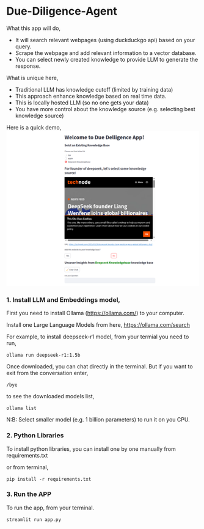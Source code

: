 # Due-Diligence-Agent

What this app will do, 
- It will search relevant webpages (using duckduckgo api) based on your query.
- Scrape the webpage and add relevant information to a vector database.
- You can select newly created knowledge to provide LLM to generate the response.

What is unique here, 
- Traditional LLM has knowledge cutoff (limited by training data)
- This approach enhance knowledge based on real time data.
- This is locally hosted LLM (so no one gets your data)
- You have more control about the knowledge source (e.g. selecting best knowledge source)

Here is a quick demo, 
[![Youtube Demo](https://raw.githubusercontent.com/fahimabrar/Due-Diligence-Agent/refs/heads/main/Screenshot%20from%202025-04-09%2013-27-42.png?token=GHSAT0AAAAAAC74QF6OX36RVS7I7NAAJJIUZ7WNBIA)](https://www.youtube.com/watch?v=5YVAtmZamtg)

### 1. Install LLM and Embeddings model,

First you need to install Ollama (https://ollama.com/) to your computer. 

Install one Large Language Models from here, 
https://ollama.com/search

For example, to install deepseek-r1 model, from your termial you need to run,
```
ollama run deepseek-r1:1.5b
```

Once downloaded, you can chat directly in the terminal. But if you want to exit from the conversation enter, 
```
/bye
```

to see the downloaded models list, 
```
ollama list
```


N:B: Select smaller model (e.g. 1 billion parameters) to run it on you CPU.

### 2. Python Libraries
   To install python libraries, you can install one by one manually from requirements.txt

or from terminal, 
```
pip install -r requirements.txt
```

### 3. Run the APP
To run the app, from your terminal. 
```
streamlit run app.py
```
